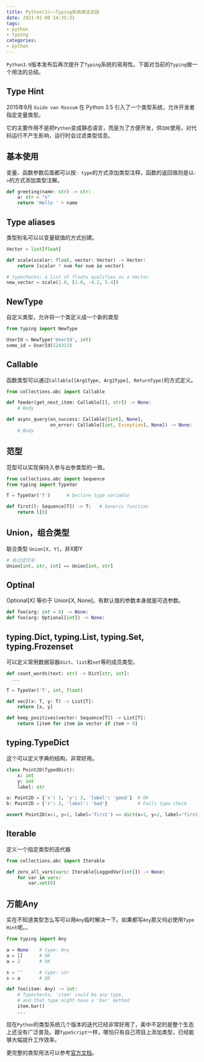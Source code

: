 ```yaml
---
title: Python(1)——Typing系统用法总结
date: 2021-01-08 14:35:21
tags:
- python
- typing
categories:
- python
---
```


`Python3.9`版本发布后再次提升了`Typing`系统的易用性。下面对当前的`Typing`做一个用法的总结。

<!-- more -->

## Type Hint

2015年9月 `Guido van Rossum` 在 Python 3.5 引入了一个类型系统，允许开发者指定变量类型。

它的主要作用不是把`Python`变成静态语言，而是为了方便开发，供`IDE`使用，对代码运行不产生影响，运行时会过滤类型信息。


## 基本使用

变量、函数参数后面都可以按`: type`的方式添加类型注释，函数的返回值则是以`->`的方式添加类型注解。

```python
def greeting(name: str) -> str:
    a: str = "x"
    return 'Hello ' + name
```

## Type aliases

类型别名可以以变量赋值的方式创建。

```python
Vector = list[float]

def scale(scalar: float, vector: Vector) -> Vector:
    return [scalar * num for num in vector]

# typechecks; a list of floats qualifies as a Vector.
new_vector = scale(2.0, [1.0, -4.2, 5.4])
```

## NewType

自定义类型，允许将一个类定义成一个新的类型

```python
from typing import NewType

UserId = NewType('UserId', int)
some_id = UserId(524313)
```

## Callable

函数类型可以通过`Callable[[Arg1Type, Arg2Type], ReturnType]`的方式定义。

```python
from collections.abc import Callable

def feeder(get_next_item: Callable[[], str]) -> None:
    # Body

def async_query(on_success: Callable[[int], None],
                on_error: Callable[[int, Exception], None]) -> None:
    # Body

```

## 范型

范型可以实现保持入参与出参类型的一致。

```python
from collections.abc import Sequence
from typing import TypeVar

T = TypeVar('T')      # Declare type variable

def first(l: Sequence[T]) -> T:   # Generic function
    return l[0]
```

## Union，组合类型
联合类型 `Union[X, Y]`，非X即Y

```python
# 会过滤冗余
Union[int, str, int] == Union[int, str]
```

## Optinal

 Optional[X] 等价于 Union[X, None]。有默认值的参数本身就是可选参数。

```python
def foo(arg: int = 0) -> None:
def foo(arg: Optional[int]) -> None: 
```

## typing.Dict, typing.List, typing.Set, typing.Frozenset

可以定义常用数据容器`dict`、`list`和`set`等的成员类型。

```python
def count_words(text: str) -> Dict[str, int]:
  ...

T = TypeVar('T', int, float)

def vec2(x: T, y: T) -> List[T]:
    return [x, y]

def keep_positives(vector: Sequence[T]) -> List[T]:
    return [item for item in vector if item > 0]
```


## typing.TypeDict

这个可以定义字典的结构，非常好用。

```python
class Point2D(TypedDict):
    x: int
    y: int
    label: str

a: Point2D = {'x': 1, 'y': 2, 'label': 'good'}  # OK
b: Point2D = {'z': 3, 'label': 'bad'}           # Fails type check

assert Point2D(x=1, y=2, label='first') == dict(x=1, y=2, label='first')
```

## Iterable

定义一个指定类型的迭代器

```python
from collections.abc import Iterable

def zero_all_vars(vars: Iterable[LoggedVar[int]]) -> None:
    for var in vars:
        var.set(0)
```


## 万能Any

实在不知道类型怎么写可以用`Any`临时解决一下。如果都写`Any`那又何必使用`Type Hint`呢。。

```python
from typing import Any

a = None    # type: Any
a = []      # OK
a = 2       # OK

s = ''      # type: str
s = a       # OK

def foo(item: Any) -> int:
    # Typechecks; 'item' could be any type,
    # and that type might have a 'bar' method
    item.bar()
    ...
```


现在`Python`的类型系统几个版本的迭代已经非常好用了，美中不足的是整个生态上还没有广泛普及。跟`TypeScript`一样，哪怕只有自己项目上添加类型，已经能够大幅提升工作效率。

更完整的类型用法可以参考[官方文档](https://docs.python.org/3/library/typing.html)。
